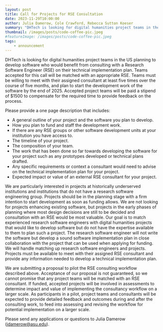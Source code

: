 ```yaml
---
layout: post
title: Call for Projects for RSE Consultation
date: 2023-11-29T10:00:00
author: Julia Damerow, Cole Crawford, Rebecca Sutton Koeser
summary: "DHTech is looking for digital humanities project teams in the US planning to develop software who would benefit from consulting with a Research Software Engineer (RSE) on their technical implementation plan."
thumbnail: /images/posts/code-coffee-pic.jpeg
#featureImage: /images/posts/code-coffee-pic.jpeg
tags:
    - announcement
---
```


DHTech is looking for digital humanities project teams in the US planning to develop software who would benefit from consulting with a Research Software Engineer (RSE) on their technical implementation plan. Teams accepted for this call will be matched with an appropriate RSE. Teams must be willing to meet with their assigned consultant at least five times over the course of five months, and plan to start the development work of the software by the end of 2025. Accepted project teams will be paid a stipend of $1500 to compensate for the required time to provide feedback on the process. 

Please provide a one page description that includes:
- A general outline of your project and the software you plan to develop.
- How you plan to fund and staff the development work.
- If there are any RSE groups or other software development units at your institution you have access to. 
- The timeline of your project.
- The composition of your team.
- The work that has been done so far towards developing the software for your project such as any prototypes developed or technical plans drafted.
- Any specific requirements or context a consultant would need to advise on the technical implementation plan for your project.
- Expected impact or value of an external RSE consultant for your project.

We are particularly interested in projects at historically underserved institutions and institutions that do not have a research software engineering group. Projects should be in the planning stage with a firm intention to start development as soon as funding allows. We are not looking for projects enhancing existing software, but projects in the early phases of planning where most design decisions are still to be decided and consultation with an RSE would be most valuable. Our goal is to match experienced research software engineers with digital humanities projects that would like to develop software but do not have the expertise available to them to plan such a project. The research software engineer will not write the software but develop a sound software implementation plan in close collaboration with the project that can be used when applying for funding. We will handle matching up research software engineers and projects. Projects must be available to meet with their assigned RSE consultant and provide any information needed to develop a technical implementation plan.

We are submitting a proposal to pilot the RSE consulting workflow described above. Acceptance of our proposal is not guaranteed, so we cannot promise that any project teams will be matched with an RSE consultant. If funded, accepted projects will be involved in assessments to determine impact and value of implementing the consultancy workflow on a larger scale. As participants in a pilot, project teams and consultants will be expected to provide detailed feedback and outcomes during and after the consulting work, to feed into assessing and revising the workflow for potential implementation on a larger scale.   

Please send any applications or questions to Julia Damerow (jdamerow@asu.edu).
